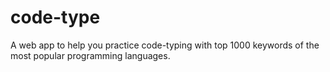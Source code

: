 # code-type
A web app to help you practice code-typing with top 1000 keywords of the most popular programming languages.

